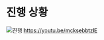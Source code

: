 # 진행 상황

![진행](https://user-images.githubusercontent.com/119824625/225350582-4c6ab121-a61a-4909-89da-72280342357b.png)
https://youtu.be/mcksebbtzlE
